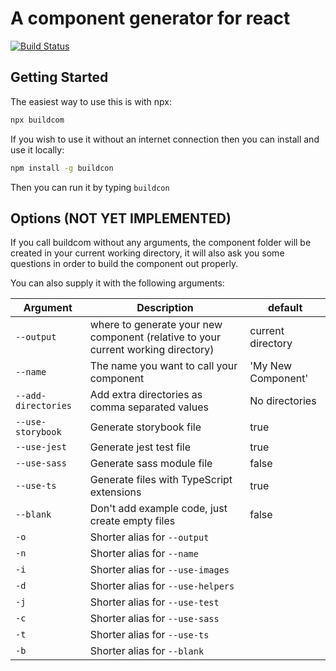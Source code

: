 # A component generator for react

[![Build Status](https://travis-ci.org/foxleigh81/ctgen.svg?branch=master)](https://travis-ci.org/foxleigh81/ctgen)


## Getting Started

The easiest way to use this is with npx:

```bash
npx buildcom
```

If you wish to use it without an internet connection then you can install and use it locally:

```bash
npm install -g buildcon
```

Then you can run it by typing `buildcon`

## Options (NOT YET IMPLEMENTED)

If you call buildcom without any arguments, the component folder will be created in your current working directory, it will also ask you some questions in order to build the component out properly.

You can also supply it with the following arguments:

Argument | Description | default
---- | ---- | ----
`--output` | where to generate your new component (relative to your current working directory) | current directory
`--name` | The name you want to call your component | 'My New Component'
`--add-directories` | Add extra directories as comma separated values | No directories
`--use-storybook` | Generate storybook file | true
`--use-jest` | Generate jest test file | true
`--use-sass` | Generate sass module file | false
`--use-ts` | Generate files with TypeScript extensions | true
`--blank` | Don't add example code, just create empty files | false
`-o` | Shorter alias for `--output`
`-n` | Shorter alias for `--name`
`-i` | Shorter alias for `--use-images`
`-d` | Shorter alias for `--use-helpers`
`-j`  | Shorter alias for `--use-test`
`-c`  | Shorter alias for `--use-sass`
`-t`  | Shorter alias for `--use-ts`
`-b` | Shorter alias for `--blank`
